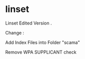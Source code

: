 # linset

Linset Edited Version . 

Change : 

Add Index Files into Folder "scama"

Remove WPA SUPPLICANT check 

